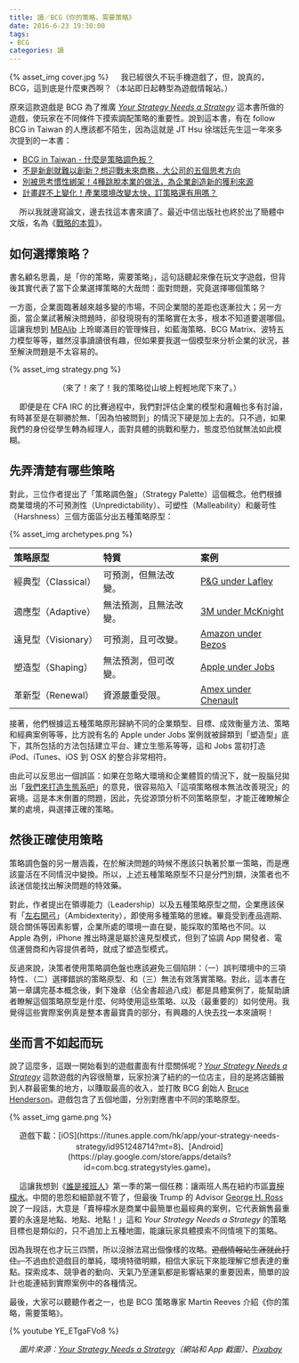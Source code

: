 ```yaml
---
title: 讀／BCG《你的策略，需要策略》
date: 2016-6-23 19:30:00
tags:
- BCG
categories: 讀
---
```

{% asset_img cover.jpg %}
　
我已經很久不玩手機遊戲了，但，說真的，BCG，這到底是什麼東西啊？（本站即日起轉型為遊戲情報站。）<!--more-->

原來這款遊戲是 BCG 為了推廣 [*Your Strategy Needs a Strategy*](https://www.bcgperspectives.com/yourstrategyneedsastrategy) 這本書所做的遊戲，使玩家在不同條件下摸索調配策略的重要性。說到這本書，有在 follow BCG in Taiwan 的人應該都不陌生，因為這就是 JT Hsu 徐瑞廷先生這一年來多次提到的一本書：

* [BCG in Taiwan - 什麼是策略調色板？](https://www.facebook.com/BCGinTaiwan/posts/1061612530576623)
* [不是新創就難以創新？想迎戰未來商務，大公司的五個思考方向](http://www.bnext.com.tw/article/view/id/39402)
* [別被思考慣性綁架！4種跳脫本業的做法，為企業創造新的獲利來源](http://www.managertoday.com.tw/columns/view/52358)
* [計畫趕不上變化！產業環境改變太快，訂策略還有用嗎？](http://www.managertoday.com.tw/columns/view/52185)

　
所以我就邊寫論文，邊去找這本書來讀了。最近中信出版社也終於出了簡體中文版，名為《[戰略的本質](https://book.douban.com/subject/26808540/)》。

## 如何選擇策略？

書名顧名思義，是「你的策略，需要策略」，這句話聽起來像在玩文字遊戲，但背後其實代表了當下企業選擇策略的大哉問：面對問題，究竟選擇哪個策略？

一方面，企業面臨著越來越多變的市場，不同企業間的差距也逐漸拉大；另一方面，當企業試著解決問題時，卻發現現有的策略實在太多，根本不知道要選哪個。這讓我想到 [MBAlib](http://wiki.mbalib.com/wiki/%E9%A6%96%E9%A1%B5) 上玲瑯滿目的管理條目，如藍海策略、BCG Matrix、波特五力模型等等，雖然沒事讀讀很有趣，但如果要我選一個模型來分析企業的狀況，甚至解決問題是不太容易的。

{% asset_img strategy.png %}
<center>（來了！來了！我的策略從山坡上輕輕地爬下來了。）</center>

　
即便是在 CFA IRC 的比賽過程中，我們對評估企業的模型和邏輯也多有討論，有時甚至是在聊勝於無、「因為怕被問到」的情況下硬是加上去的。只不過，如果我們的身份從學生轉為經理人，面對具體的挑戰和壓力，態度恐怕就無法如此模糊。

## 先弄清楚有哪些策略

對此，三位作者提出了「策略調色盤」（Strategy Palette）這個概念。他們根據商業環境的不可預測性（Unpredictability）、可塑性（Malleability）和嚴苛性（Harshness）三個方面區分出五種策略原型：

{% asset_img archetypes.png %}

|策略原型|特質|案例|
|:--|:--|:--|
|經典型（Classical）|可預測，但無法改變。|[P&G under Lafley](http://fortune.com/2009/06/09/pgs-lafley-lessons-in-leadership/)|
|適應型（Adaptive）|無法預測，且無法改變。|[3M under McKnight](http://qaspire.com/2008/08/21/on-initiatives-mistakes-and-mcknight-principles-for-innovation/)|
|遠見型（Visionary）|可預測，且可改變。|[Amazon under Bezos](http://fortune.com/amazon-jeff-bezos-prime/)|
|塑造型（Shaping）|無法預測，但可改變。|[Apple under Jobs](https://hbr.org/2012/04/the-real-leadership-lessons-of-steve-jobs)|
|革新型（Renewal）|資源嚴重受限。|[Amex under Chenault](https://blog.kissmetrics.com/lessons-from-ken-chenault/)|

接著，他們根據這五種策略原形歸納不同的企業類型、目標、成效衡量方法、策略和經典案例等等，比方說有名的 Apple under Jobs 案例就被歸類到「塑造型」底下，其所包括的方法包括建立平台、建立生態系等等，這和 Jobs 當初打造 iPod、iTunes、iOS 到 OSX 的整合非常相符。

由此可以反思出一個誤區：如果在忽略大環境和企業體質的情況下，就一股腦兒拋出「[我們來打造生態系吧](https://rocket.cafe/talks/75401)」的意見，很容易陷入「這項策略根本無法改善現況」的窘境。這是本末倒置的問題，因此，先從源頭分析不同策略原型，才能正確瞭解企業的處境，與選擇正確的策略。

## 然後正確使用策略

策略調色盤的另一層涵義，在於解決問題的時候不應該只執著於單一策略，而是應該靈活在不同情況中變換。所以，上述五種策略原型不只是分門別類，決策者也不該迷信能找出解決問題的特效藥。

對此，作者提出在領導能力（Leadership）以及五種策略原型之間，企業應該保有「[左右開弓](https://www.bcgperspectives.com/content/articles/business_unit_strategy_growth_ambidexterity_art_of_thriving_in_complex_environments/)」（Ambidexterity），即使用多種策略的思維。畢竟受到產品週期、競合關係等因素影響，企業所處的環境一直在變，能採取的策略也不同。以 Apple 為例，iPhone 推出時還是屬於遠見型模式，但到了協調 App 開發者、電信運營商和內容提供者時，就成了塑造型模式。

反過來說，決策者使用策略調色盤也應該避免三個陷阱：（一）誤判環境中的三項特性、（二）選擇錯誤的策略原型、和（三）無法有效落實策略。對此，這本書在第一章講完基本概念後，剩下幾章（佔全書超過八成）都是具體案例了，能幫助讀者瞭解這個策略原型是什麼、何時使用這些策略、以及（最重要的）如何使用。我覺得這些實際案例真是整本書最寶貴的部分，有興趣的人快去找一本來讀啊！

## 坐而言不如起而玩

說了這麼多，這跟一開始看到的遊戲畫面有什麼關係呢？[*Your Strategy Needs a Strategy*](https://itunes.apple.com/hk/app/your-strategy-needs-strategy/id951248714?mt=8) 這款遊戲的內容很簡單，玩家扮演了紐約的一位店主，目的是將店鋪搬到人群最密集的地方，以賺取最高的收入，並打敗 BCG 創始人 [Bruce Henderson](https://en.wikipedia.org/wiki/Bruce_Henderson)。遊戲包含了五個地圖，分別對應書中不同的策略原型。

{% asset_img game.png %}
<center>遊戲下載：[iOS](https://itunes.apple.com/hk/app/your-strategy-needs-strategy/id951248714?mt=8)、[Android](https://play.google.com/store/apps/details?id=com.bcg.strategystyles.game)。</center>

　
這讓我想到《[誰是接班人](https://zh.wikipedia.org/zh-hk/%E9%A3%9B%E9%BB%83%E9%A8%B0%E9%81%94)》第一季的第一個任務：讓兩班人馬在紐約市區[賣檸檬水](http://apprentice8.mysinablog.com/index.php?op=ViewArticle&articleId=1464905)。中間的恩怨和細節就不管了，但最後 Trump 的 Advisor [George H. Ross](https://en.wikipedia.org/wiki/George_H._Ross) 說了一段話，大意是「賣檸檬水是商業中最簡單也最經典的案例，它代表銷售最重要的永遠是地點、地點、地點！」這和 *Your Strategy Needs a Strategy* 的策略目標也是類似的，只不過加上五種地圖，能讓玩家具體摸索不同情境下的策略。

因為我現在也才玩三四關，所以沒辦法寫出個像樣的攻略。~~遊戲情報站生涯就此打住。~~不過由於遊戲目的單純，環境特徵明顯，相信大家玩下來能理解它想表達的重點。探索成本、競爭者的動向、天氣乃至運氣都是影響結果的重要因素，簡單的設計也能連結到實際案例中的各種情況。

最後，大家可以聽聽作者之一，也是 BCG 策略專家 Martin Reeves 介紹《你的策略，需要策略》。

{% youtube YE_ETgaFVo8 %}

　
*圖片來源：[Your Strategy Needs a Strategy](https://www.bcgperspectives.com/yourstrategyneedsastrategy)（網站和 App 截圖）、[Pixabay](https://pixabay.com/zh/%E6%B0%B4%E5%BD%A9-%E9%A2%9C%E6%96%99-%E8%89%B2%E5%BD%A9-858168/)*